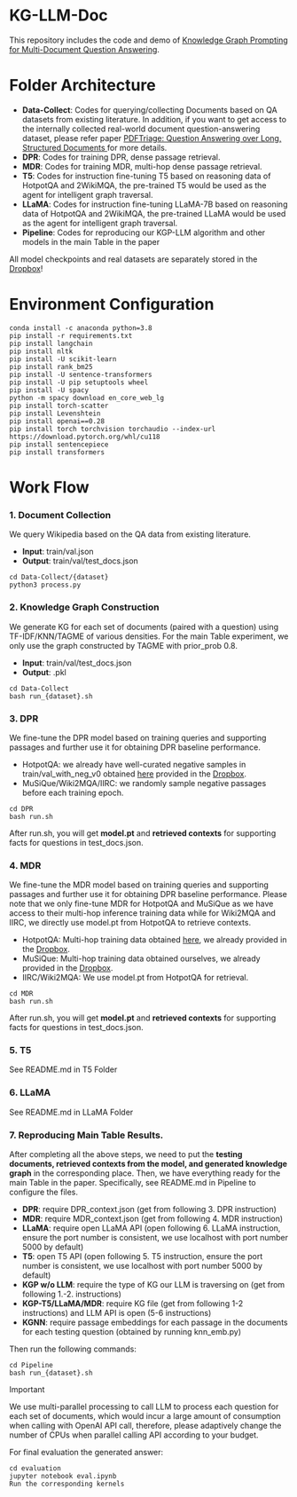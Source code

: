 # KG-LLM-Doc
This repository includes the code and demo of [Knowledge Graph Prompting for Multi-Document Question Answering](https://arxiv.org/abs/2308.11730).


# Folder Architecture
* **Data-Collect**: Codes for querying/collecting Documents based on QA datasets from existing literature. In addition, if you want to get access to the internally collected real-world document question-answering dataset, please refer paper [PDFTriage: Question Answering over Long, Structured Documents
](https://arxiv.org/abs/2309.08872) for more details.
* **DPR**: Codes for training DPR, dense passage retrieval.
* **MDR**: Codes for training MDR, multi-hop dense passage retrieval.
* **T5**: Codes for instruction fine-tuning T5 based on reasoning data of HotpotQA and 2WikiMQA, the pre-trained T5 would be used as the agent for intelligent graph traversal.
* **LLaMA**: Codes for instruction fine-tuning LLaMA-7B based on reasoning data of HotpotQA and 2WikiMQA, the pre-trained LLaMA would be used as the agent for intelligent graph traversal.
* **Pipeline**: Codes for reproducing our KGP-LLM algorithm and other models in the main Table in the paper

All model checkpoints and real datasets are separately stored in the [Dropbox](https://www.dropbox.com/scl/fo/y9ydmvv0bj846klkfdin0/h?rlkey=epyzclz2kbcf2g4iuz0tojlm9&dl=0)!

# Environment Configuration
```
conda install -c anaconda python=3.8
pip install -r requirements.txt
pip install langchain
pip install nltk
pip install -U scikit-learn
pip install rank_bm25
pip install -U sentence-transformers
pip install -U pip setuptools wheel
pip install -U spacy
python -m spacy download en_core_web_lg
pip install torch-scatter
pip install Levenshtein
pip install openai==0.28
pip install torch torchvision torchaudio --index-url https://download.pytorch.org/whl/cu118
pip install sentencepiece
pip install transformers
```


# Work Flow
### 1. Document Collection
We query Wikipedia based on the QA data from existing literature.
* **Input**: train/val.json
* **Output**: train/val/test_docs.json
```
cd Data-Collect/{dataset}
python3 process.py
```

### 2. Knowledge Graph Construction
We generate KG for each set of documents (paired with a question) using TF-IDF/KNN/TAGME of various densities. For the main Table experiment, we only use the graph constructed by TAGME with prior_prob 0.8.
* **Input**: train/val/test_docs.json
* **Output**: .pkl
```
cd Data-Collect
bash run_{dataset}.sh
```

### 3. DPR
We fine-tune the DPR model based on training queries and supporting passages and further use it for obtaining DPR baseline performance.

* HotpotQA: we already have well-curated negative samples in train/val_with_neg_v0 obtained [here](https://github.com/facebookresearch/multihop_dense_retrieval) provided in the [Dropbox](https://www.dropbox.com/scl/fo/y9ydmvv0bj846klkfdin0/h?rlkey=epyzclz2kbcf2g4iuz0tojlm9&dl=0).
* MuSiQue/Wiki2MQA/IIRC: we randomly sample negative passages before each training epoch.
```
cd DPR
bash run.sh
```
After run.sh, you will get **model.pt** and **retrieved contexts** for supporting facts for questions in test_docs.json.

### 4. MDR
We fine-tune the MDR model based on training queries and supporting passages and further use it for obtaining DPR baseline performance. Please note that we only fine-tune MDR for HotpotQA and MuSiQue as we have access to their multi-hop inference training data while for Wiki2MQA and IIRC, we directly use model.pt from HotpotQA to retrieve contexts.

* HotpotQA: Multi-hop training data obtained [here](https://github.com/facebookresearch/multihop_dense_retrieval), we already provided in the [Dropbox](https://www.dropbox.com/scl/fo/y9ydmvv0bj846klkfdin0/h?rlkey=epyzclz2kbcf2g4iuz0tojlm9&dl=0).
* MuSiQue: Multi-hop training data obtained ourselves, we already provided in the [Dropbox](https://www.dropbox.com/scl/fo/y9ydmvv0bj846klkfdin0/h?rlkey=epyzclz2kbcf2g4iuz0tojlm9&dl=0).
* IIRC/Wiki2MQA: We use model.pt from HotpotQA for retrieval.
```
cd MDR
bash run.sh
```
After run.sh, you will get **model.pt** and **retrieved contexts** for supporting facts for questions in test_docs.json.

### 5. T5
See README.md in T5 Folder 

### 6. LLaMA
See README.md in LLaMA Folder 


### 7. Reproducing Main Table Results.
After completing all the above steps, we need to put the **testing documents, retrieved contexts from the model, and generated knowledge graph** in the corresponding place. Then, we have everything ready for the main Table in the paper. Specifically, see README.md in Pipeline to configure the files.

* **DPR**: require DPR_context.json (get from following 3. DPR instruction)
* **MDR**: require MDR_context.json (get from following 4. MDR instruction)
* **LLaMA**: require open LLaMA API (open following 6. LLaMA instruction, ensure the port number is consistent, we use localhost with port number 5000 by default)
* **T5**: open T5 API (open following 5. T5 instruction, ensure the port number is consistent, we use localhost with port number 5000 by default)
* **KGP w/o LLM**: require the type of KG our LLM is traversing on (get from following 1.-2. instructions)
* **KGP-T5/LLaMA/MDR**: require KG file (get from following 1-2 instructions) and LLM API is open (5-6 instructions)
* **KGNN**: require passage embeddings for each passage in the documents for each testing question (obtained by running knn_emb.py)

Then run the following commands:
```
cd Pipeline
bash run_{dataset}.sh
```
> [!important]  
> We use multi-parallel processing to call LLM to process each question for each set of documents, which would incur a large amount of consumption when calling with OpenAI API call, therefore, please adaptively change the number of CPUs when parallel calling API according to your budget.

For final evaluation the generated answer:
```
cd evaluation
jupyter notebook eval.ipynb
Run the corresponding kernels
```

